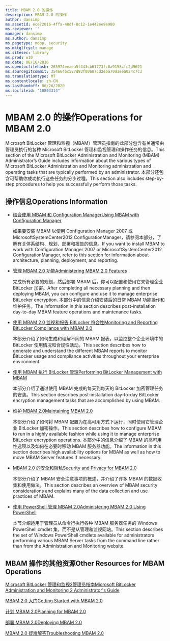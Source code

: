 ```yaml
---
title: MBAM 2.0 的操作
description: MBAM 2.0 的操作
author: dansimp
ms.assetid: ece72016-4ffa-48df-8c12-1e442ee9e980
ms.reviewer: ''
manager: dansimp
ms.author: dansimp
ms.pagetype: mdop, security
ms.mktglfcycl: manage
ms.sitesec: library
ms.prod: w10
ms.date: 06/16/2016
ms.openlocfilehash: 265974eeaea5f443cb61773fc0a9158cfc2d9621
ms.sourcegitcommit: 354664bc527d93f80687cd2eba70d1eea024c7c3
ms.translationtype: MT
ms.contentlocale: zh-CN
ms.lasthandoff: 06/26/2020
ms.locfileid: "10803314"
---
```

# <span data-ttu-id="709c7-103">MBAM 2.0 的操作</span><span class="sxs-lookup"><span data-stu-id="709c7-103">Operations for MBAM 2.0</span></span>


<span data-ttu-id="709c7-104">Microsoft BitLocker 管理和监视（MBAM）管理员指南的此部分包含有关通常由管理员执行的各种 Microsoft BitLocker 管理和监视管理和操作任务的信息。</span><span class="sxs-lookup"><span data-stu-id="709c7-104">This section of the Microsoft BitLocker Administration and Monitoring (MBAM) Administrator’s Guide includes information about the various types of Microsoft BitLocker Administration and Monitoring administration and operating tasks that are typically performed by an administrator.</span></span> <span data-ttu-id="709c7-105">本部分还包含可帮助你成功执行这些任务的分步过程。</span><span class="sxs-lookup"><span data-stu-id="709c7-105">This section also includes step-by-step procedures to help you successfully perform those tasks.</span></span>

## <span data-ttu-id="709c7-106">操作信息</span><span class="sxs-lookup"><span data-stu-id="709c7-106">Operations Information</span></span>


-   [<span data-ttu-id="709c7-107">结合使用 MBAM 和 Configuration Manager</span><span class="sxs-lookup"><span data-stu-id="709c7-107">Using MBAM with Configuration Manager</span></span>](using-mbam-with-configuration-manager.md)

    <span data-ttu-id="709c7-108">如果要安装 MBAM 以使用 Configuration Manager 2007 或 MicrosoftSystemCenter2012 ConfigurationManager，请参阅本部分，了解有关体系结构、规划、部署和报告的信息。</span><span class="sxs-lookup"><span data-stu-id="709c7-108">If you want to install MBAM to work with Configuration Manager 2007 or MicrosoftSystemCenter2012 ConfigurationManager, refer to this section for information about architecture, planning, deployment, and reporting.</span></span>

-   [<span data-ttu-id="709c7-109">管理 MBAM 2.0 功能</span><span class="sxs-lookup"><span data-stu-id="709c7-109">Administering MBAM 2.0 Features</span></span>](administering-mbam-20-features-mbam-2.md)

    <span data-ttu-id="709c7-110">完成所有必要的规划，然后部署 MBAM 后，你可以配置和使用它来管理企业 BitLocker 加密。</span><span class="sxs-lookup"><span data-stu-id="709c7-110">After completing all necessary planning and then deploying MBAM, you can configure and use it to manage enterprise BitLocker encryption.</span></span> <span data-ttu-id="709c7-111">本部分中的信息介绍安装后的日常 MBAM 功能操作和维护任务。</span><span class="sxs-lookup"><span data-stu-id="709c7-111">The information in this section describes post-installation day-to-day MBAM feature operations and maintenance tasks.</span></span>

-   [<span data-ttu-id="709c7-112">使用 MBAM 2.0 监视和报告 BitLocker 符合性</span><span class="sxs-lookup"><span data-stu-id="709c7-112">Monitoring and Reporting BitLocker Compliance with MBAM 2.0</span></span>](monitoring-and-reporting-bitlocker-compliance-with-mbam-20-mbam-2.md)

    <span data-ttu-id="709c7-113">本部分介绍了如何生成和理解不同的 MBAM 报表，以监控整个企业环境中的 BitLocker 使用情况和合规性活动。</span><span class="sxs-lookup"><span data-stu-id="709c7-113">This section describes how to generate and understand the different MBAM reports to monitor BitLocker usage and compliance activities throughout your enterprise environment.</span></span>

-   [<span data-ttu-id="709c7-114">使用 MBAM 执行 BitLocker 管理</span><span class="sxs-lookup"><span data-stu-id="709c7-114">Performing BitLocker Management with MBAM</span></span>](performing-bitlocker-management-with-mbam-mbam-2.md)

    <span data-ttu-id="709c7-115">本部分介绍了通过使用 MBAM 完成的每天到每天的 BitLocker 加密管理任务的安装。</span><span class="sxs-lookup"><span data-stu-id="709c7-115">This section describes post-installation day-to-day BitLocker encryption management tasks that are accomplished by using MBAM.</span></span>

-   [<span data-ttu-id="709c7-116">维护 MBAM 2.0</span><span class="sxs-lookup"><span data-stu-id="709c7-116">Maintaining MBAM 2.0</span></span>](maintaining-mbam-20-mbam-2.md)

    <span data-ttu-id="709c7-117">本部分介绍了如何将 MBAM 配置为在高可用方式下运行，同时使用它管理企业 BitLocker 加密操作。</span><span class="sxs-lookup"><span data-stu-id="709c7-117">This section describes how to configure MBAM to run in a highly available fashion while using it to manage enterprise BitLocker encryption operations.</span></span> <span data-ttu-id="709c7-118">本部分中的信息介绍了 MBAM 的高可用性选项以及如何在必要时移动 MBAM 服务器功能。</span><span class="sxs-lookup"><span data-stu-id="709c7-118">The information in this section describes high availability options for MBAM as well as how to move MBAM Server features if necessary.</span></span>

-   [<span data-ttu-id="709c7-119">MBAM 2.0 的安全和隐私</span><span class="sxs-lookup"><span data-stu-id="709c7-119">Security and Privacy for MBAM 2.0</span></span>](security-and-privacy-for-mbam-20-mbam-2.md)

    <span data-ttu-id="709c7-120">本部分介绍了 MBAM 安全注意事项的概述，并介绍了许多 MBAM 的数据收集和使用做法。</span><span class="sxs-lookup"><span data-stu-id="709c7-120">This section describes an overview of MBAM security considerations and explains many of the data collection and use practices of MBAM.</span></span>

-   [<span data-ttu-id="709c7-121">使用 PowerShell 管理 MBAM 2.0</span><span class="sxs-lookup"><span data-stu-id="709c7-121">Administering MBAM 2.0 Using PowerShell</span></span>](administering-mbam-20-using-powershell-mbam-2.md)

    <span data-ttu-id="709c7-122">本节介绍适用于管理员从命令行执行各种 MBAM 服务器任务的 Windows PowerShell cmdlet 集，而不是从管理和监视网站。</span><span class="sxs-lookup"><span data-stu-id="709c7-122">This section describes the set of Windows PowerShell cmdlets available for administrators performing various MBAM Server tasks from the command line rather than from the Administration and Monitoring website.</span></span>

## <span data-ttu-id="709c7-123">MBAM 操作的其他资源</span><span class="sxs-lookup"><span data-stu-id="709c7-123">Other Resources for MBAM Operations</span></span>


[<span data-ttu-id="709c7-124">Microsoft BitLocker 管理和监视2管理员指南</span><span class="sxs-lookup"><span data-stu-id="709c7-124">Microsoft BitLocker Administration and Monitoring 2 Administrator's Guide</span></span>](index.md)

[<span data-ttu-id="709c7-125">MBAM 2.0 入门</span><span class="sxs-lookup"><span data-stu-id="709c7-125">Getting Started with MBAM 2.0</span></span>](getting-started-with-mbam-20-mbam-2.md)

[<span data-ttu-id="709c7-126">计划 MBAM 2.0</span><span class="sxs-lookup"><span data-stu-id="709c7-126">Planning for MBAM 2.0</span></span>](planning-for-mbam-20-mbam-2.md)

[<span data-ttu-id="709c7-127">部署 MBAM 2.0</span><span class="sxs-lookup"><span data-stu-id="709c7-127">Deploying MBAM 2.0</span></span>](deploying-mbam-20-mbam-2.md)

[<span data-ttu-id="709c7-128">MBAM 2.0 疑难解答</span><span class="sxs-lookup"><span data-stu-id="709c7-128">Troubleshooting MBAM 2.0</span></span>](troubleshooting-mbam-20-mbam-2.md)

 

 





